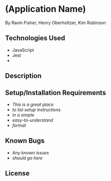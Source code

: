 # (Application Name)

By Ravin Fisher, Henry Oberholtzer, Kim Robinson

## Technologies Used

* JavaScript
* Jest
* 

## Description

## Setup/Installation Requirements

* _This is a great place_
* _to list setup instructions_
* _in a simple_
* _easy-to-understand_
* _format_

## Known Bugs

* _Any known issues_
* _should go here_

## License